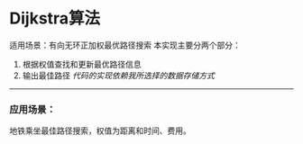 # Dijkstra算法
适用场景：有向无环正加权最优路径搜索
本实现主要分两个部分：
1. 根据权值查找和更新最优路径信息
2. 输出最佳路径
*代码的实现依赖我所选择的数据存储方式*

---
### 应用场景：
地铁乘坐最佳路径搜索，权值为距离和时间、费用。

